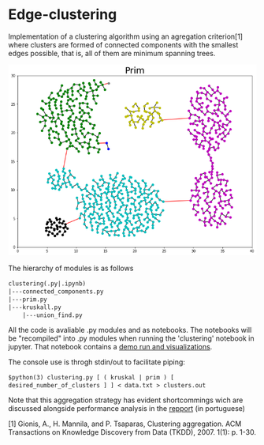 # Edge-clustering

Implementation of a clustering algorithm using an agregation criterion[1] where 
clusters are formed of connected components with the smallest edges possible,
that is, all of them are minimum spanning trees.

![prim](prim.png)

The hierarchy of modules is as follows

    clustering(.py|.ipynb)
    |---connected_components.py
    |---prim.py
    |---kruskall.py
        |---union_find.py

All the code is avaliable .py modules and as notebooks. 
The notebooks will be "recompiled" into .py modules when running the 'clustering' notebook in jupyter.
That notebook contains a [demo run and visualizations](clustering.ipynb).

The console use is throgh stdin/out to facilitate piping:

```console
$python(3) clustering.py [ ( kruskal | prim ) [ desired_number_of_clusters ] ] < data.txt > clusters.out
```

Note that this aggregation strategy has evident shortcommings wich are discussed alongside performance analysis in the [repport](relatorio2col.pdf) (in portuguese)

[1] Gionis,	 A.,	 H.	 Mannila,	 and	 P.	 Tsaparas,	 Clustering	 aggregation.	 ACM	 Transactions	 on	
Knowledge	Discovery	from	Data	(TKDD),	2007.	1(1):	p.	1-30.
